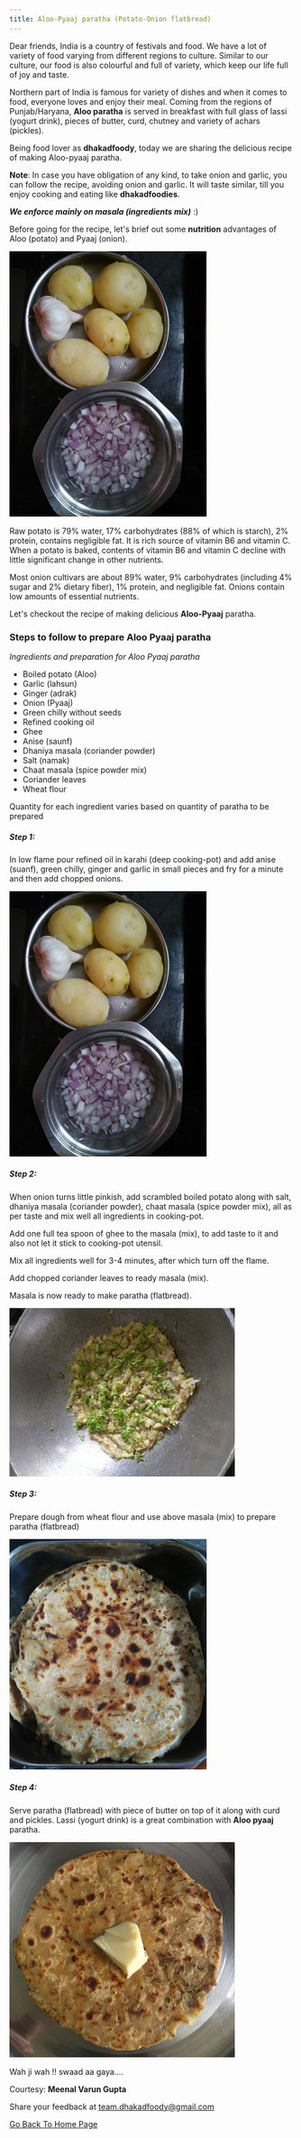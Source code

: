 ```yaml
---
title: Aloo-Pyaaj paratha (Potato-Onion flatbread)
---
```


Dear friends, India is a country of festivals and food. We have a lot of variety of food varying from different regions to culture. Similar to our culture, our food is also colourful and full of variety, which keep our life full of joy and taste. 

Northern part of India is famous for variety of dishes and when it comes to food, everyone loves and enjoy their meal. Coming from the regions of Punjab/Haryana,  **Aloo paratha** is served in breakfast with full glass of lassi (yogurt drink), pieces of butter, curd, chutney and variety of achars (pickles).

Being food lover as **dhakadfoody**, today we are sharing the delicious recipe of making Aloo-pyaaj paratha.

**Note**: In case you have obligation of any kind, to take onion and garlic, you can follow the recipe, avoiding onion and garlic. It will taste similar, till you enjoy cooking and eating like **dhakadfoodies**. 

***We enforce mainly on masala (ingredients mix)*** :)

Before going for the recipe, let's brief out some **nutrition** advantages of Aloo (potato) and Pyaaj (onion).   


![potato onion](/img/Aluparatha1.png "raw potato onion")

Raw potato is 79% water, 17% carbohydrates (88% of which is starch), 2% protein, contains negligible fat. It is rich source of vitamin B6 and vitamin C. When a potato is baked, contents of vitamin B6 and vitamin C decline with little significant change in other nutrients.

Most onion cultivars are about 89% water, 9% carbohydrates (including 4% sugar and 2% dietary fiber), 1% protein, and negligible fat. Onions contain low amounts of essential nutrients. 

Let's checkout the recipe of making delicious **Aloo-Pyaaj** paratha.


### Steps to follow to prepare Aloo Pyaaj paratha

*Ingredients and preparation for Aloo Pyaaj paratha*

- Boiled potato (Aloo)
- Garlic (lahsun)
- Ginger (adrak) 
- Onion (Pyaaj)
- Green chilly without seeds
- Refined cooking oil
- Ghee
- Anise (saunf)
- Dhaniya masala (coriander powder)
- Salt (namak)
- Chaat masala (spice powder mix)
- Coriander leaves  
- Wheat flour

Quantity for each ingredient varies based on quantity of paratha to be prepared

##### Step 1:

In low flame pour refined oil in karahi (deep cooking-pot) and add anise (suanf), green chilly, ginger and garlic in small pieces and fry for a minute and then add chopped onions. 

![cut onion potato](/img/Aluparatha1.png "cut onion potato")

##### Step 2:

When onion turns little pinkish, add scrambled boiled potato along with salt, dhaniya masala (coriander powder), chaat masala (spice powder mix), all as per taste and mix well all ingredients in cooking-pot.

Add one full tea spoon of ghee to the masala (mix), to add taste to it and also not let it stick to cooking-pot utensil.

Mix all ingredients well for 3-4 minutes, after which turn off the flame.

Add chopped coriander leaves to ready masala (mix). 

Masala is now ready to make paratha (flatbread).

![ready aloo pyaaj masala](/img/Aluparatha2.png "Ready aloo pyaaj masala")

##### Step 3:

Prepare dough from wheat flour and use above masala (mix) to prepare paratha (flatbread)

![flatbread](/img/Aluparatha3.png "flatbread")

##### Step 4:

Serve paratha (flatbread) with piece of butter on top of it along with curd and pickles.
Lassi (yogurt drink) is a great combination with **Aloo pyaaj** paratha.

![flatbread served](/img/Aluparatha4.png "served paratha")



Wah ji wah !! swaad aa gaya....

Courtesy: **Meenal Varun Gupta**


Share your feedback at [team.dhakadfoody@gmail.com](mailto:team.dhakadfoody@gmail.com)

<a href ="/{{ site.baseurl }}" >Go Back To Home Page</a>
